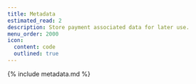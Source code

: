 ```yaml
---
title: Metadata
estimated_read: 2
description: Store payment associated data for later use.
menu_order: 2000
icon:
  content: code
  outlined: true
---
```


{% include metadata.md %}
